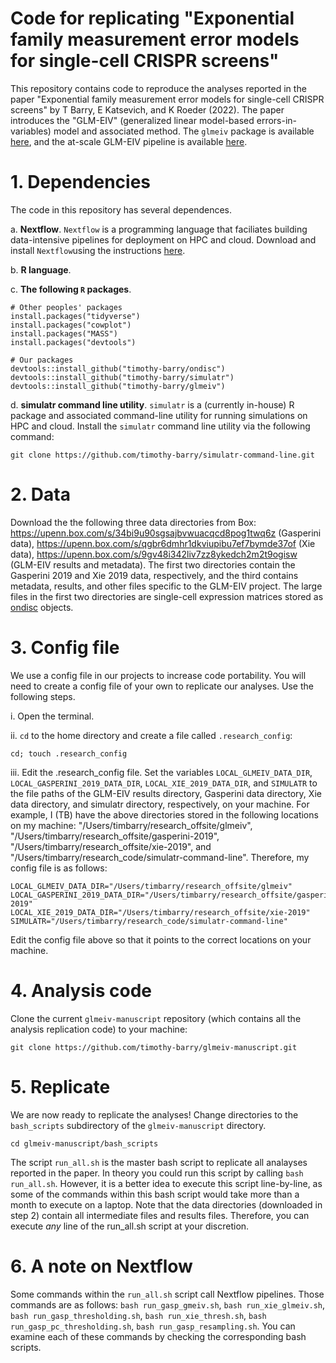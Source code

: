 # Code for replicating "Exponential family measurement error models for single-cell CRISPR screens"

This repository contains code to reproduce the analyses reported in the paper "Exponential family measurement error models for single-cell CRISPR screens" by T Barry, E Katsevich, and K Roeder (2022). The paper introduces the "GLM-EIV" (generalized linear model-based errors-in-variables) model and associated method. The `glmeiv` package is available [here](https://github.com/timothy-barry/glmeiv), and the at-scale GLM-EIV pipeline is available [here](https://github.com/timothy-barry/glmeiv-pipeline).

# 1. Dependencies

The code in this repository has several dependences.

a. **Nextflow**. `Nextflow` is a programming language that faciliates building data-intensive pipelines for deployment on HPC and cloud. Download and install `Nextflow`using the instructions [here](https://github.com/timothy-barry/glmeiv).

b. **R language**.

c. **The following `R` packages**.
```
# Other peoples' packages
install.packages("tidyverse")
install.packages("cowplot")
install.packages("MASS")
install.packages("devtools")

# Our packages
devtools::install_github("timothy-barry/ondisc")
devtools::install_github("timothy-barry/simulatr")
devtools::install_github("timothy-barry/glmeiv")
```

d. **simulatr command line utility**. `simulatr` is a (currently in-house) R package and associated command-line utility for running simulations on HPC and cloud. Install the `simulatr` command line utility via the following command:
```
git clone https://github.com/timothy-barry/simulatr-command-line.git
```

# 2. Data

Download the the following three data directories from Box: https://upenn.box.com/s/34bi9u90sgsajbvwuacqcd8pog1twq6z (Gasperini data), https://upenn.box.com/s/qgbr6dmhr1dkviupibu7ef7bymde37of (Xie data), https://upenn.box.com/s/9gv48i342liv7zz8ykedch2m2t9ogisw (GLM-EIV results and metadata). The first two directories contain the Gasperini 2019 and Xie 2019 data, respectively, and the third contains metadata, results, and other files specific to the GLM-EIV project. The large files in the first two directories are single-cell expression matrices stored as [ondisc](https://github.com/timothy-barry/ondisc) objects.

# 3. Config file

We use a config file in our projects to increase code portability. You will need to create a config file of your own to replicate our analyses. Use the following steps.

i. Open the terminal.

ii. `cd` to the home directory and create a file called `.research_config`:
```
cd; touch .research_config
```
iii. Edit the .research_config file. Set the variables `LOCAL_GLMEIV_DATA_DIR`, `LOCAL_GASPERINI_2019_DATA_DIR`, `LOCAL_XIE_2019_DATA_DIR`, and `SIMULATR` to the file paths of the GLM-EIV results directory, Gasperini data directory, Xie data directory, and simulatr directory, respectively, on your machine. For example, I (TB) have the above directories stored in the following locations on my machine: "/Users/timbarry/research_offsite/glmeiv", "/Users/timbarry/research_offsite/gasperini-2019", "/Users/timbarry/research_offsite/xie-2019", and "/Users/timbarry/research_code/simulatr-command-line". Therefore, my config file is as follows:  

```
LOCAL_GLMEIV_DATA_DIR="/Users/timbarry/research_offsite/glmeiv"
LOCAL_GASPERINI_2019_DATA_DIR="/Users/timbarry/research_offsite/gasperini-2019"
LOCAL_XIE_2019_DATA_DIR="/Users/timbarry/research_offsite/xie-2019"
SIMULATR="/Users/timbarry/research_code/simulatr-command-line"
```

Edit the config file above so that it points to the correct locations on your machine.

# 4. Analysis code
Clone the current `glmeiv-manuscript` repository (which contains all the analysis replication code) to your machine:
```
git clone https://github.com/timothy-barry/glmeiv-manuscript.git
```
# 5. Replicate

We are now ready to replicate the analyses! Change directories to the `bash_scripts` subdirectory of the `glmeiv-manuscript` directory.
```
cd glmeiv-manuscript/bash_scripts
```
The script `run_all.sh` is the master bash script to replicate all analayses reported in the paper. In theory you could run this script by calling `bash run_all.sh`. However, it is a better idea to execute this script line-by-line, as some of the commands within this bash script would take more than a month to execute on a laptop. Note that the data directories (downloaded in step 2) contain all intermediate files and results files. Therefore, you can execute _any_ line of the run_all.sh script at your discretion.

# 6. A note on Nextflow
Some commands within the `run_all.sh` script call Nextflow pipelines. Those commands are as follows: `bash run_gasp_gmeiv.sh`, `bash run_xie_glmeiv.sh`, `bash run_gasp_thresholding.sh`, `bash run_xie_thresh.sh`, `bash run_gasp_pc_thresholding.sh`, `bash run_gasp_resampling.sh`. You can examine each of these commands by 
checking the corresponding bash scripts.
